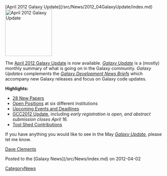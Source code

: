 <div class='newsItemHeader'>[April 2012 Galaxy Update](/src/News/2012_04GalaxyUpdate/index.md)</div>

<div class='right'><a href='/src/GalaxyUpdates/2012_04/index.md'><img src="/src/Images/Logos/GalaxyUpdate200.png" alt="April 2012 Galaxy Update" width=150 /></a></div>

The [April 2012 Galaxy Update](/src/GalaxyUpdates/2012_04/index.md) is now available.  *[Galaxy Update](/src/GalaxyUpdates/index.md)* is a (mostly) monthly summary of what is going on in the Galaxy community.  *Galaxy Updates* complements the *[Galaxy Development News Briefs](/src/DevNewsBriefs/index.md)* which accompany new Galaxy releases and focus on Galaxy code updates.

**Highlights:**

* [28 New Papers](/src/GalaxyUpdates/2012_03/index.md#new-papers)
* [Open Positions](/src/GalaxyUpdates/2012_03/index.md#whos-hiring) at six different institutions
* [Upcoming Events and Deadlines](/src/GalaxyUpdates/2012_03/index.md#upcoming-events-and-deadlines)
* [GCC2012 Update](/src/GalaxyUpdates/2012_03/index.md#gcc2012-update), including *early registration is open, and abstract submission closes April 16.*
* [Tool Shed Contributions](/src/GalaxyUpdates/2012_03/index.md#tool-shed-contributions)

If you have anything you would like to see in the May *[Galaxy Update](/src/GalaxyUpdates/index.md)*, please let me know.

[Dave Clements](/src/DaveClements/index.md)

<div class='newsItemFooter'>Posted to the [Galaxy News](/src/News/index.md) on 2012-04-02 </div>

[CategoryNews](/src/CategoryNews/index.md)
